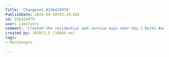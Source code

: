 ```yaml
---
Title: 'Changeset #156419979'
PublishDate: 2024-09-10T03:28:04Z
id: 156419979
user: LakeTyers
comment: 'Created the residential and service ways near Vau i Dejës #adt'
created_by: JOSM/1.5 (18969 en)
tags:
- Montenegro

---
```

